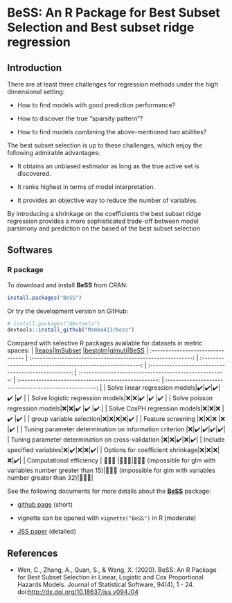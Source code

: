 # BeSS: An R Package for Best Subset Selection and Best subset ridge regression

## Introduction

There are at
least three challenges for regression methods under the high dimensional setting:

- How to find
models with good prediction performance?

- How to discover the
true “sparsity pattern”?

- How to find models combining the above-mentioned two abilities?

The best subset selection is up to these challenges, which enjoy the following admirable advantages:

- It obtains an unbiased estimator as long as the true active set is discovered.

- It ranks highest in terms of model interpretation.

- It provides an objective way to reduce the number of variables.

By introducing a shrinkage on the coefficients the best subset ridge regression provides a more sophisticated trade-off between model parsimony and prediction on the based of the best subset selection



Softwares
----------
### R package

To download and install **BeSS** from CRAN:

```r
install.packages("BeSS")
```

Or try the development version on GitHub:

```r
# install.packages("devtools")
devtools::install_github("Mamba413/bess")
```

Compared with selective R packages available for datasets in metric spaces:
| |[leaps](https://cran.r-project.org/package=leaps)|[lmSubset](https://cran.r-project.org/web/packages/lmSubsets/index.html) |[bestglm](https://cran.r-project.org/package=bestglm)|[glmuti](https://cran.r-project.org/package=glmulti)|[BeSS](https://cran.r-project.org/web/packages/BeSS/index.html)
| :-------------------------------- | :----------------------------------------------------------: | :--------------------------------------------------------: | :--------------------------------------------------: | :----------------------------------------------------: | :--------------------------------------------------: | :----------------------------------------------------: |
| Solve linear regression models|:heavy_check_mark:|:heavy_check_mark:|:heavy_check_mark:|:heavy_check_mark:     |:heavy_check_mark:     |
| Solve logistic regression models|:x:|:x:|:heavy_check_mark:     |:heavy_check_mark:     |:heavy_check_mark:     |
| Solve poisson regression models|:x:|:x:|:heavy_check_mark:     |:heavy_check_mark:     |:heavy_check_mark:     |
| Solve CoxPH regression models|:x:|:x:|:x:     |:heavy_check_mark:     |:heavy_check_mark:     |
| group variable selection|:x:|:x:|:x:|:x:|:heavy_check_mark:     |
|  Feature screening |:x:|:x:|:x:  |:x:   |:heavy_check_mark:     |
| Tuning parameter determination on information criterion |:x:|:heavy_check_mark:|:heavy_check_mark:|:heavy_check_mark:|:heavy_check_mark:|
| Tuning parameter determination on cross-validation |:x:|:x:|:heavy_check_mark:|:x:|:heavy_check_mark:|
| Include specified variables|:x:|:heavy_check_mark:|:x:|:x:|:heavy_check_mark:|
| Options for coefficient shrinkage|:x:|:x:|:x:|:x:|:heavy_check_mark:|
| Computational efficiency          | :walking::walking::walking: |:walking::walking::running:|:walking::walking::running: (impossible for glm with variables number greater than 15)|:walking::walking::running: (impossible for glm with variables number greater than 32)|:running::running::running:|


See the following documents for more details about the **[BeSS](https://cran.r-project.org/web/packages/BeSS/index.html)** package:

- [github page](https://github.com/Mamba413/bess/tree/master/R) (short)

- vignette can be opened with `vignette("BeSS")` in R (moderate)

- [JSS paper](https://www.jstatsoft.org/v094/i04) (detailed)

References
----------
- Wen, C., Zhang, A., Quan, S., & Wang, X. (2020). BeSS: An R Package for Best Subset Selection in Linear, Logistic and Cox Proportional Hazards Models. Journal of Statistical Software, 94(4), 1 - 24. doi:http://dx.doi.org/10.18637/jss.v094.i04

